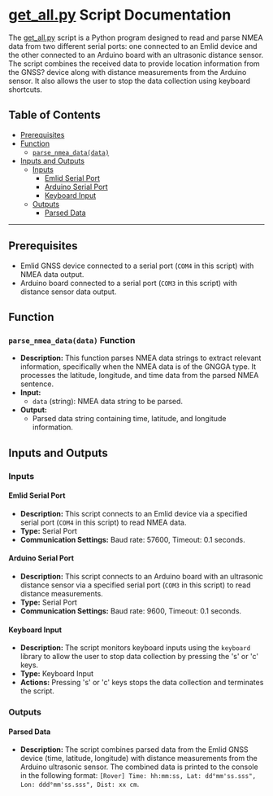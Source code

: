 # [get_all.py](https://github.com/TotoB12/TRIC/blob/main/get_all/get_all.py) Script Documentation

The [get_all.py](https://github.com/TotoB12/TRIC/blob/main/get_all/get_all.py) script is a Python program designed to read and parse NMEA data from two different serial ports: one connected to an Emlid device and the other connected to an Arduino board with an ultrasonic distance sensor. The script combines the received data to provide location information from the GNSS? device along with distance measurements from the Arduino sensor. It also allows the user to stop the data collection using keyboard shortcuts.

## Table of Contents

- [Prerequisites](#prerequisites)
- [Function](#function)
  - [`parse_nmea_data(data)`](#parse_nmea_datadata-function)
- [Inputs and Outputs](#inputs-and-outputs)
  - [Inputs](#inputs)
    - [Emlid Serial Port](#emlid-serial-port)
    - [Arduino Serial Port](#arduino-serial-port)
    - [Keyboard Input](#keyboard-input)
  - [Outputs](#outputs)
    - [Parsed Data](#parsed-data)

---

## Prerequisites

- Emlid GNSS device connected to a serial port (`COM4` in this script) with NMEA data output.
- Arduino board connected to a serial port (`COM3` in this script) with distance sensor data output.

## Function

### `parse_nmea_data(data)` Function

- **Description:** This function parses NMEA data strings to extract relevant information, specifically when the NMEA data is of the GNGGA type. It processes the latitude, longitude, and time data from the parsed NMEA sentence.
- **Input:**
  - `data` (string): NMEA data string to be parsed.
- **Output:**
  - Parsed data string containing time, latitude, and longitude information.

## Inputs and Outputs

### Inputs

#### Emlid Serial Port

- **Description:** This script connects to an Emlid device via a specified serial port (`COM4` in this script) to read NMEA data.
- **Type:** Serial Port
- **Communication Settings:** Baud rate: 57600, Timeout: 0.1 seconds.

#### Arduino Serial Port

- **Description:** This script connects to an Arduino board with an ultrasonic distance sensor via a specified serial port (`COM3` in this script) to read distance measurements.
- **Type:** Serial Port
- **Communication Settings:** Baud rate: 9600, Timeout: 0.1 seconds.

#### Keyboard Input

- **Description:** The script monitors keyboard inputs using the `keyboard` library to allow the user to stop data collection by pressing the 's' or 'c' keys.
- **Type:** Keyboard Input
- **Actions:** Pressing 's' or 'c' keys stops the data collection and terminates the script.

### Outputs

#### Parsed Data

- **Description:** The script combines parsed data from the Emlid GNSS device (time, latitude, longitude) with distance measurements from the Arduino ultrasonic sensor. The combined data is printed to the console in the following format: `[Rover] Time: hh:mm:ss, Lat: dd°mm'ss.sss", Lon: ddd°mm'ss.sss", Dist: xx cm`.
